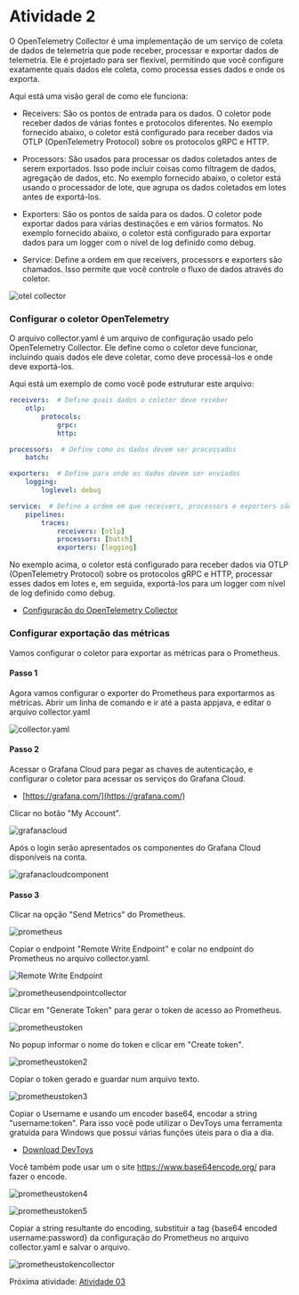 # Atividade 2

O OpenTelemetry Collector é uma implementação de um serviço de coleta de dados de telemetria que pode receber, processar e exportar dados de telemetria. Ele é projetado para ser flexível, permitindo que você configure exatamente quais dados ele coleta, como processa esses dados e onde os exporta.

Aqui está uma visão geral de como ele funciona:

- Receivers: São os pontos de entrada para os dados. O coletor pode receber dados de várias fontes e protocolos diferentes. No exemplo fornecido abaixo, o coletor está configurado para receber dados via OTLP (OpenTelemetry Protocol) sobre os protocolos gRPC e HTTP.

- Processors: São usados para processar os dados coletados antes de serem exportados. Isso pode incluir coisas como filtragem de dados, agregação de dados, etc. No exemplo fornecido abaixo, o coletor está usando o processador de lote, que agrupa os dados coletados em lotes antes de exportá-los.

- Exporters: São os pontos de saída para os dados. O coletor pode exportar dados para várias destinações e em vários formatos. No exemplo fornecido abaixo, o coletor está configurado para exportar dados para um logger com o nível de log definido como debug.

- Service: Define a ordem em que receivers, processors e exporters são chamados. Isso permite que você controle o fluxo de dados através do coletor.

![otel collector](images/otelcollector.png)

### Configurar o coletor OpenTelemetry
O arquivo collector.yaml é um arquivo de configuração usado pelo OpenTelemetry Collector. Ele define como o coletor deve funcionar, incluindo quais dados ele deve coletar, como deve processá-los e onde deve exportá-los.

Aqui está um exemplo de como você pode estruturar este arquivo:
```yaml
receivers:  # Define quais dados o coletor deve receber
    otlp:
        protocols:
            grpc:
            http:

processors:  # Define como os dados devem ser processados
    batch:

exporters:  # Define para onde os dados devem ser enviados
    logging:
        loglevel: debug

service:  # Define a ordem em que receivers, processors e exporters são chamados
    pipelines:
        traces:
            receivers: [otlp]
            processors: [batch]
            exporters: [logging]
```
No exemplo acima, o coletor está configurado para receber dados via OTLP (OpenTelemetry Protocol) sobre os protocolos gRPC e HTTP, processar esses dados em lotes e, em seguida, exportá-los para um logger com nível de log definido como debug.

- [Configuração do OpenTelemetry Collector](https://opentelemetry.io/docs/collector/configuration/)

### Configurar exportação das métricas

Vamos configurar o coletor para exportar as métricas para o Prometheus.

#### Passo 1
Agora vamos configurar o exporter do Prometheus para exportarmos as métricas.
Abrir um linha de comando e ir até a pasta appjava, e editar o arquivo collector.yaml

![collector.yaml](images/collectoryaml.png)


#### Passo 2
Acessar o Grafana Cloud para pegar as chaves de autenticação, e configurar o coletor para acessar os serviços do Grafana Cloud.

- [https://grafana.com/](https://grafana.com/)


Clicar no botão "My Account".

![grafanacloud](images/grafanacom.png)


Após o login serão apresentados os componentes do Grafana Cloud disponíveis na conta.

![grafanacloudcomponent](images/grafanadatasources.png)


#### Passo 3
Clicar na opção "Send Metrics" do Prometheus.

![prometheus](images/prometheus.png)


Copiar o endpoint "Remote Write Endpoint" e colar no endpoint do Prometheus no arquivo collector.yaml.

![Remote Write Endpoint](images/prometheusendpoint.png)

![prometheusendpointcollector](images/prometheusendpointcollector.png)


Clicar em "Generate Token" para gerar o token de acesso ao Prometheus.

![prometheustoken](images/prometheustoken.png)


No popup informar o nome do token e clicar em "Create token".

![prometheustoken2](images/prometheustoken2.png)


Copiar o token gerado e guardar num arquivo texto.

![prometheustoken3](images/prometheustoken3.png)


Copiar o Username e usando um encoder base64, encodar a string "username:token". Para isso você pode utilizar o DevToys uma ferramenta gratuida para Windows que possui várias funções úteis para o dia a dia.

- [Download DevToys](https://devtoys.app/)

Você também pode usar um o site https://www.base64encode.org/ para fazer o encode.

![prometheustoken4](images/prometheustoken4.png)

![prometheustoken5](images/prometheustoken5.png)


Copiar a string resultante do encoding, substituir a tag {base64 encoded username:password} da configuração do Prometheus no arquivo collector.yaml e salvar o arquivo.

![prometheustokencollector](images/prometheustokencollector.png)


Próxima atividade: [Atividade 03](03-atividade.md)


